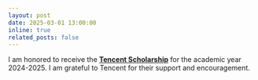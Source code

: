 ```yaml
---
layout: post
date: 2025-03-01 13:00:00
inline: true
related_posts: false
---
```


I am honored to receive the <span style="font-weight: bold; text-decoration: underline;">Tencent Scholarship</span> for the academic year 2024-2025. I am grateful to Tencent for their support and encouragement.
